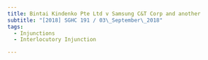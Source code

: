 ```yaml
---
title: Bintai Kindenko Pte Ltd v Samsung C&T Corp and another 
subtitle: "[2018] SGHC 191 / 03\_September\_2018"
tags:
  - Injunctions
  - Interlocutory Injunction

---
```


